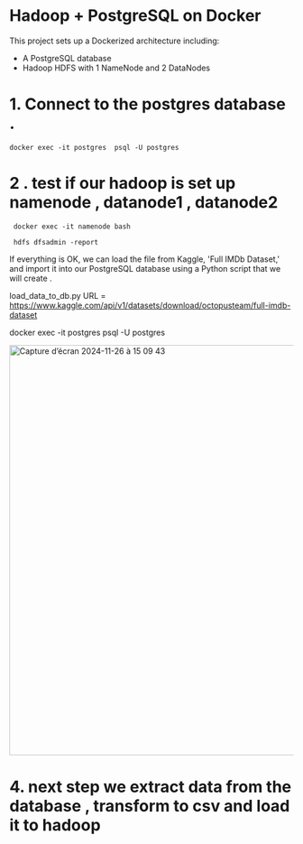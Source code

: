 
# Hadoop + PostgreSQL on Docker

This project sets up a Dockerized architecture including:
- A PostgreSQL database
- Hadoop HDFS with 1 NameNode and 2 DataNodes

# 1. Connect to the postgres database .

    docker exec -it postgres  psql -U postgres         


# 2 . test if our hadoop is set up  namenode , datanode1 , datanode2

     docker exec -it namenode bash 

     hdfs dfsadmin -report 


 If everything is OK, we can load the file from Kaggle, 'Full IMDb Dataset,' and import it into our PostgreSQL    database using a Python script that we will create .

load_data_to_db.py
URL = https://www.kaggle.com/api/v1/datasets/download/octopusteam/full-imdb-dataset

docker exec -it postgres  psql -U postgres

<img width="727" alt="Capture d’écran 2024-11-26 à 15 09 43" src="https://github.com/user-attachments/assets/06f4bce0-e001-4e62-b174-4f39ac8c1c89">


 

 # 4. next step we extract data from the database , transform to csv and load it to hadoop

